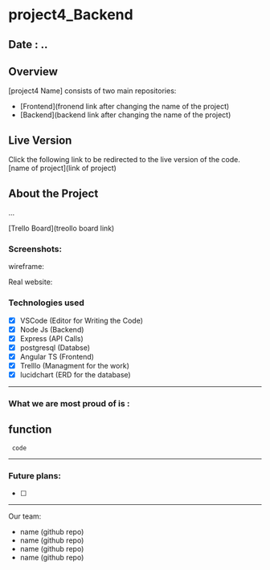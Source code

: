 # project4_Backend

## Date : ..

## Overview

[project4 Name] consists of two main repositories:

- [Frontend](fronend link after changing the name of the project)
- [Backend](backend link after changing the name of the project)

## Live Version
Click the following link to be redirected to the live version of the code. [name of project](link of project)

## About the Project
...

[Trello Board](treollo board link)

### Screenshots:
wireframe:


Real website:


### Technologies used

- [x] VSCode (Editor for Writing the Code)
- [x] Node Js (Backend) 
- [x] Express (API Calls)
- [x] postgresql (Databse)
- [x] Angular TS (Frontend) 
- [x] Trelllo (Managment for the work)
- [x] lucidchart (ERD for the database)

---
### What we are most proud of is :
## function
```
 code
```
---
### Future plans:

- [ ] 

---
Our team:
- name (github repo)
- name (github repo)
- name (github repo)
- name (github repo)
